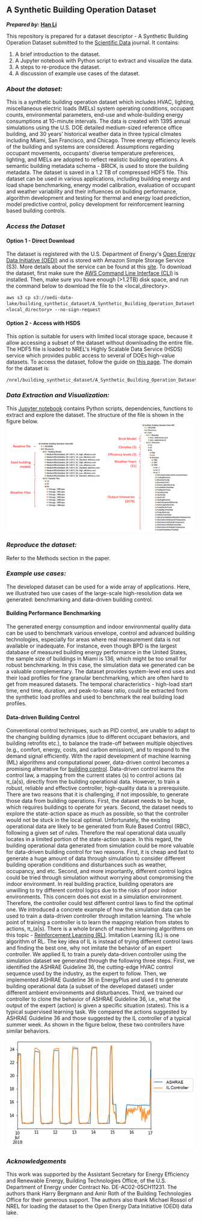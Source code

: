 ## A Synthetic Building Operation Dataset

***Prepared by:*** [**Han Li**](https://github.com/tsbyq)

This repository is prepared for a dataset descriptor - A Synthetic Building Operation Dataset submitted to the [Scientific Data](https://www.nature.com/sdata/) journal. It contains:
1. A brief introduction to the dataset.
2. A Jupyter notebook with Python script to extract and visualize the data.
3. A steps to re-produce the dataset.
3. A discussion of example use cases of the dataset. 



### ***About the dataset:***

This is a synthetic building operation dataset which includes HVAC, lighting, miscellaneous electric loads (MELs) system operating conditions, occupant counts, environmental parameters, end-use and whole-building energy consumptions at 10-minute intervals. The data is created with 1395 annual simulations using the U.S. DOE detailed medium-sized reference office building, and 30 years’ historical weather data in three typical climates including Miami, San Francisco, and Chicago. Three energy efficiency levels of the building and systems are considered. Assumptions regarding occupant movements, occupants’ diverse temperature preferences, lighting, and MELs are adopted to reflect realistic building operations. A semantic building metadata schema - BRICK, is used to store the building metadata. The dataset is saved in a 1.2 TB of compressed HDF5 file. This dataset can be used in various applications, including building energy and load shape benchmarking, energy model calibration, evaluation of occupant and weather variability and their influences on building performance, algorithm development and testing for thermal and energy load prediction, model predictive control, policy development for reinforcement learning based building controls.


### ***Access the Dataset***
#### Option 1 - Direct Download
The dataset is registered with the U.S. Department of Energy's [Open Energy Data Initiative (OEDI)](https://data.openei.org/) and is stored with Amazon Simple Storage Service (S3). More details about the service can be found at this [site](https://registry.opendata.aws/oedi-data-lake/). To download the dataset, first make sure the [AWS Command Line Interface (CLI)](https://aws.amazon.com/cli/) is installed. Then, make sure you have enough (>1.2TB) disk space, and run the command below to download the file to the <local_directory\>.
```
aws s3 cp s3://oedi-data-lake/building_synthetic_dataset/A_Synthetic_Building_Operation_Dataset.h5 <local_directory> --no-sign-request
```

#### Option 2 - Access with HSDS 
This option is suitable for users with limited local storage space, because it allow accessing a subset of the dataset without downloading the entire file. The HDF5 file is loaded to NREL's Highly Scalable Data Service (HSDS) service which provides public access to several of DOEs high-value datasets. To access the dataset, follow the guide on [this page](https://github.com/nrel/hsds-examples). The domain for the dataset is:
```
/nrel/building_synthetic_dataset/A_Synthetic_Building_Operation_Dataset.h5
```

### ***Data Extraction and Visualization:***

This [Jupyter notebook](https://github.com/tsbyq/AlphaBuilding-A-Synthetic-Building-Operation-Dataset/blob/gh-pages/A%20Synthetic%20Operation%20Dataset.ipynb) contains Python scripts, dependencies, functions to extract and explore the dataset. The structure of the file is shown in the figure below.
![image info](https://raw.githubusercontent.com/LBNL-ETA/AlphaBuilding-SyntheticDataset/gh-pages/file_structure.png)

### ***Reproduce the dataset:***
Refer to the Methods section in the paper. 


### ***Example use cases:***
The developed dataset can be used for a wide array of applications. Here, we illustrated two use cases of the large-scale high-resolution data we generated: benchmarking and data-driven building control.

#### Building Performance Benchmarking
The generated energy consumption and indoor environmental quality data can be used to benchmark various envelope, control and advanced building technologies, especially for areas where real measurement data is not available or inadequate. For instance, even though BPD is the largest database of measured building energy performance in the United States, the sample size of buildings in Miami is 136, which might be too small for robust benchmarking. In this case, the simulation data we generated can be a valuable complementary. The dataset provides system-level end uses and their load profiles for fine granular benchmarking, which are often hard to get from measured datasets. The temporal characteristics - high-load start time, end time, duration, and peak-to-base ratio, could be extracted from the synthetic load profiles and used to benchmark the real building load profiles.


#### Data-driven Building Control
Conventional control techniques, such as PID control, are unable to adapt to the changing building dynamics (due to different occupant behaviors, and building retrofits etc.), to balance the trade-off between multiple objectives (e.g., comfort, energy, costs, and carbon emission), and to respond to the demand signal efficiently. With the rapid development of machine learning (ML) algorithms and computational power, data-driven control becomes a promising alternative for [building control][1]. 
Data-driven control learns the control law, a mapping from the current states (s) to control actions (a) π_(a|s), directly from the building operational data. However, to train a robust, reliable and effective controller, high-quality data is a prerequisite. There are two reasons that it is challenging, if not impossible, to generate those data from building operations. First, the dataset needs to be huge, which requires buildings to operate for years. Second, the dataset needs to explore the state-action space as much as possible, so that the controller would not be stuck in the local optimal. Unfortunately, the existing operational data are likely to be generated from Rule Based Control (RBC), following a given set of rules. Therefore the real operational data usually locates in a limited portion of the state-action space. In this regard, the building operational data generated from simulation could be more valuable for data-driven building control for two reasons. First, it is cheap and fast to generate a huge amount of data through simulation to consider different building operation conditions and disturbances such as weather, occupancy, and etc. Second, and more importantly, different control logics could be tried through simulation without worrying about compromising the indoor environment. In real building practice, building operators are unwilling to try different control logics due to the risks of poor indoor environments. This concern does not exist in a simulation environment. Therefore, the controller could test different control laws to find the optimal one. 
We introduced a concrete example of how the simulation data can be used to train a data-driven controller through imitation learning. The whole point of training a controller is to learn the mapping relation from states to actions, π_(a|s). There is a whole branch of machine learning algorithms on this topic - [Reinforcement Learning (RL)][2]. Imitation Learning (IL) is one algorithm of RL. The key idea of IL is instead of trying different control laws and finding the best one, why not imitate the behavior of an expert controller. We applied IL to train a purely data-driven controller using the simulation dataset we generated through the following three steps. First, we identified the ASHRAE Guideline 36, the cutting-edge HVAC control sequence used by the industry, as the expert to follow. Then, we implemented ASHRAE Guideline 36 in EnergyPlus and used it to generate building operational data (a subset of the developed dataset) under different ambient environments and disturbances. Third, we trained our controller to clone the behavior of ASHRAE Guideline 36, i.e., what the output of the expert (action) is given a specific situation (states). This is a typical supervised learning task. We compared the actions suggested by ASHRAE Guideline 36 and those suggested by the IL controller of a typical summer week. As shown in the figure below, these two controllers have similar behaviors. 

![image info](https://raw.githubusercontent.com/LBNL-ETA/AlphaBuilding-SyntheticDataset/gh-pages/example.png)

[1]: https://www.sciencedirect.com/science/article/pii/S0378778819337879

[2]: https://www.sciencedirect.com/science/article/abs/pii/S0306261920305481


### ***Acknowledgements***
This work was supported by the Assistant Secretary for Energy Efficiency and Renewable Energy, Building Technologies Office, of the U.S. Department of Energy under Contract No. DE-AC02-05CH11231. The authors thank Harry Bergmann and Amir Roth of the Building Technologies Office for their generous support. The authors also thank Michael Rossol of NREL for loading the dataset to the Open Energy Data Initiative (OEDI) data lake.



<!-- ### Markdown

Markdown is a lightweight and easy-to-use syntax for styling your writing. It includes conventions for

```markdown
Syntax highlighted code block

# Header 1
## Header 2
### Header 3

- Bulleted
- List

1. Numbered
2. List

**Bold** and _Italic_ and `Code` text

[Link](url) and ![Image](src)
```

For more details see [GitHub Flavored Markdown](https://guides.github.com/features/mastering-markdown/).

### Jekyll Themes

Your Pages site will use the layout and styles from the Jekyll theme you have selected in your [repository settings](https://github.com/tsbyq/Synthetic_Operation_Data/settings). The name of this theme is saved in the Jekyll `_config.yml` configuration file.

### Support or Contact

Having trouble with Pages? Check out our [documentation](https://docs.github.com/categories/github-pages-basics/) or [contact support](https://github.com/contact) and we’ll help you sort it out.
 -->
